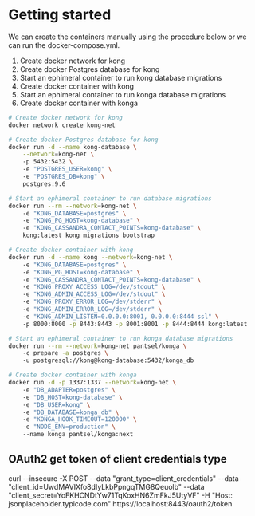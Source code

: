 # Getting started

We can create the containers manually using the procedure below or we can run the docker-compose.yml.  

1. Create docker network for kong 
2. Create docker Postgres database for kong
3. Start an ephimeral container to run kong database migrations 
4. Create docker container with kong 
3. Start an ephimeral container to run konga database migrations 
5. Create docker container with konga

``` bash
# Create docker network for kong
docker network create kong-net

# Create docker Postgres database for kong
docker run -d --name kong-database \
    --network=kong-net \ 
    -p 5432:5432 \ 
    -e "POSTGRES_USER=kong" \ 
    -e "POSTGRES_DB=kong" \ 
    postgres:9.6

# Start an ephimeral container to run database migrations
docker run --rm --network=kong-net \ 
    -e "KONG_DATABASE=postgres" \ 
    -e "KONG_PG_HOST=kong-database" \ 
    -e "KONG_CASSANDRA_CONTACT_POINTS=kong-database" \ 
    kong:latest kong migrations bootstrap

# Create docker container with kong 
docker run -d --name kong --network=kong-net \ 
    -e "KONG_DATABASE=postgres" \ 
    -e "KONG_PG_HOST=kong-database" \ 
    -e "KONG_CASSANDRA_CONTACT_POINTS=kong-database" \ 
    -e "KONG_PROXY_ACCESS_LOG=/dev/stdout" \ 
    -e "KONG_ADMIN_ACCESS_LOG=/dev/stdout" \ 
    -e "KONG_PROXY_ERROR_LOG=/dev/stderr" \ 
    -e "KONG_ADMIN_ERROR_LOG=/dev/stderr" \ 
    -e "KONG_ADMIN_LISTEN=0.0.0.0:8001, 0.0.0.0:8444 ssl" \ 
    -p 8000:8000 -p 8443:8443 -p 8001:8001 -p 8444:8444 kong:latest

# Start an ephimeral container to run konga database migrations 
docker run --rm --network=kong-net pantsel/konga \ 
    -c prepare -a postgres \ 
    -u postgresql://kong@kong-database:5432/konga_db

# Create docker container with konga
docker run -d -p 1337:1337 --network=kong-net \ 
    -e "DB_ADAPTER=postgres" \ 
    -e "DB_HOST=kong-database" \ 
    -e "DB_USER=kong" \ 
    -e "DB_DATABASE=konga_db" \ 
    -e "KONGA_HOOK_TIMEOUT=120000" \ 
    -e "NODE_ENV=production" \ 
    --name konga pantsel/konga:next
```


## OAuth2 get token of client credentials type 

curl --insecure -X POST --data "grant_type=client_credentials" --data "client_id=UwdMAVIXfo8dIyLkbPpngqTMG8Qeuolb" --data "client_secret=YoFKHCNDtYw71TqKoxHN6ZmFkJ5UtyVF" -H "Host: jsonplaceholder.typicode.com" https://localhost:8443/oauth2/token